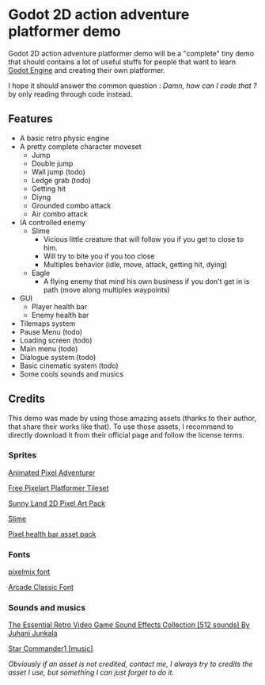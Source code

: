 # Godot 2D action adventure platformer demo

Godot 2D action adventure platformer demo will be a "complete" tiny demo that should contains a lot of useful stuffs for people that want to learn [Godot Engine](https://godotengine.org/) and creating their own platformer. 

I hope it should answer the common question : _Damn, how can I code that ?_ by only reading through code instead.

## Features

- A basic retro physic engine
- A pretty complete character moveset 
  - Jump
  - Double jump
  - Wall jump (todo)
  - Ledge grab (todo)
  - Getting hit
  - Diyng
  - Grounded combo attack
  - Air combo attack
- IA controlled enemy
  - Slime
    - Vicious little creature that will follow you if you get to close to him.
    - Will try to bite you if you too close
    - Multiples behavior (idle, move, attack, getting hit, dying)
  - Eagle
    - A flying enemy that mind his own business if you don't get in is path (move along multiples waypoints) 
- GUI
  - Player health bar
  - Enemy health bar
- Tilemaps system
- Pause Menu (todo)
- Loading screen (todo)
- Main menu (todo)
- Dialogue system (todo)
- Basic cinematic system (todo)
- Some cools sounds and musics

## Credits

This demo was made by using those amazing assets (thanks to their author, that share their works like that). To use those assets, I recommend to directly download it from their official page and follow the license terms. 



### Sprites

[Animated Pixel Adventurer](https://rvros.itch.io/animated-pixel-hero) 

[Free Pixelart Platformer Tileset](https://aamatniekss.itch.io/free-pixelart-platformer-tileset) 

[Sunny Land 2D Pixel Art Pack](https://ansimuz.itch.io/sunny-land-pixel-game-art)

[Slime](https://rvros.itch.io/pixel-art-animated-slime)

[Pixel health bar asset pack](https://adwitr.itch.io/pixel-health-bar-asset-pack) 



### Fonts

[pixelmix font](https://www.dafont.com/fr/pixelmix.font)

[Arcade Classic Font](https://www.1001fonts.com/arcadeclassic-font.html#more) 



### Sounds and musics

[The Essential Retro Video Game Sound Effects Collection [512 sounds] By Juhani Junkala](https://opengameart.org/content/512-sound-effects-8-bit-style) 

[Star Commander1 [music]](https://www.dl-sounds.com/royalty-free/star-commander1)



*Obviously if an asset is not credited, contact me, I always try to credits the asset I use, but something I can just forget to do it.*

